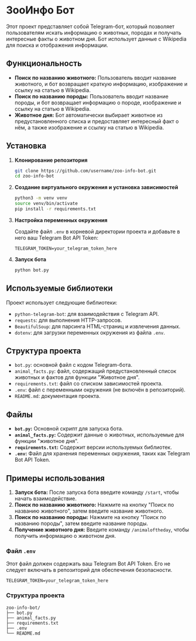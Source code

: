 # ЗооИнфо Бот

Этот проект представляет собой Telegram-бот, который позволяет пользователям искать информацию о животных, породах и получать интересные факты о животном дня. Бот использует данные с Wikipedia для поиска и отображения информации.

## Функциональность

- **Поиск по названию животного:** Пользователь вводит название животного, и бот возвращает краткую информацию, изображение и ссылку на статью в Wikipedia.
- **Поиск по названию породы:** Пользователь вводит название породы, и бот возвращает информацию о породе, изображение и ссылку на статью в Wikipedia.
- **Животное дня:** Бот автоматически выбирает животное из предустановленного списка и предоставляет интересный факт о нём, а также изображение и ссылку на статью в Wikipedia.

## Установка

1. **Клонирование репозитория**

   ```bash
   git clone https://github.com/username/zoo-info-bot.git
   cd zoo-info-bot
   ```

2. **Создание виртуального окружения и установка зависимостей**

   ```bash
   python3 -m venv venv
   source venv/bin/activate
   pip install -r requirements.txt
   ```

3. **Настройка переменных окружения**

   Создайте файл `.env` в корневой директории проекта и добавьте в него ваш Telegram Bot API Token:

   ```plaintext
   TELEGRAM_TOKEN=your_telegram_token_here
   ```

4. **Запуск бота**

   ```bash
   python bot.py
   ```

## Используемые библиотеки

Проект использует следующие библиотеки:

- `python-telegram-bot`: для взаимодействия с Telegram API.
- `requests`: для выполнения HTTP-запросов.
- `BeautifulSoup`: для парсинга HTML-страниц и извлечения данных.
- `dotenv`: для загрузки переменных окружения из файла `.env`.

## Структура проекта

- `bot.py`: основной файл с кодом Telegram-бота.
- `animal_facts.py`: файл, содержащий предустановленный список животных и фактов для функции "Животное дня".
- `requirements.txt`: файл со списком зависимостей проекта.
- `.env`: файл с переменными окружения (не включён в репозиторий).
- `README.md`: документация проекта.

## Файлы

- **`bot.py`:** Основной скрипт для запуска бота.
- **`animal_facts.py`:** Содержит данные о животных, используемые для функции "животное дня".
- **`requirements.txt`:** Содержит версии используемых библиотек.
- **`.env`:** Файл для хранения переменных окружения, таких как Telegram Bot API Token.

## Примеры использования

1. **Запуск бота:** После запуска бота введите команду `/start`, чтобы начать взаимодействие.
2. **Поиск по названию животного:** Нажмите на кнопку "Поиск по названию животного", затем введите название животного.
3. **Поиск по названию породы:** Нажмите на кнопку "Поиск по названию породы", затем введите название породы.
4. **Получение животного дня:** Введите команду `/animaloftheday`, чтобы получить информацию о животном дня.

### Файл `.env`

Этот файл должен содержать ваш Telegram Bot API Token. Его не следует включать в репозиторий для обеспечения безопасности.

```plaintext
TELEGRAM_TOKEN=your_telegram_token_here
```

### Структура проекта

```
zoo-info-bot/
├── bot.py
├── animal_facts.py
├── requirements.txt
├── .env
└── README.md
```